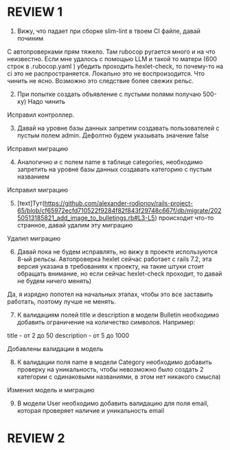 # REVIEW 1

1. Вижу, что падает при сборке slim-lint в твоем CI файле, давай починим

  С автопроверками прям тяжело. Там rubocop ругается много и на что неизвестно. Если мне удалось с помощью LLM и такой то матери (600 строк в .rubocop.yaml ) убедить проходить hexlet-check, то почему-то на ci это не распространяется. Локально это не воспроизодится. Что чинить не ясно. Возможно это следствие более свежих рельс. 

2. При попытке создать объявление с пустыми полями получаю 500-ку) Надо чинить

  Исправил контроллер.

3. Давай на уровне базы данных запретим создавать пользователей с пустым полем admin. Дефолтно будем указывать значение false

  Исправил миграцию

4. Аналогично и с полем name в таблице categories, необходимо запретить на уровне базы данных создавать категорию с пустым названием

  Исправил миграцию

5. [text]Тут(https://github.com/alexander-rodionov/rails-project-65/blob/cf65972ecfd710522f9284f82f843f29748c667f/db/migrate/20250513185821_add_image_to_bulletings.rb#L3-L5) происходит что-то странное, давай удалим эту миграцию

  Удалил миграцию

6. Давай пока не будем исправлять, но вижу в проекте используются 8-ый рельсы. Автопроверка hexlet сейчас работает с rails 7.2, эта версия указана в требованиях к проекту, на такие штуки стоит обращать внимание, но если сейчас hexlet-check проходит, то давай не будем ничего менять)

  Да, я изрядно попотел на начальных этапах, чтобы это все заставить работать, поэтому лучше не менять.

7. К валидациям полей title и description в модели Bulletin необходимо добавить ограничение на количество символов. Например:

title - от 2 до 50
description - от 5 до 1000

  Добавлены валидации в модель

8. К валидации поля name в модели Category необходимо добавить проверку на уникальность, чтобы невозможно было создать 2 категории с одинаковыми названиями, в этом нет никакого смысла)

  Изменил модель и миграцию


9. В модели User необходимо добавить валидацию для поля email, которая проверяет наличие и уникальность email



# REVIEW 2

